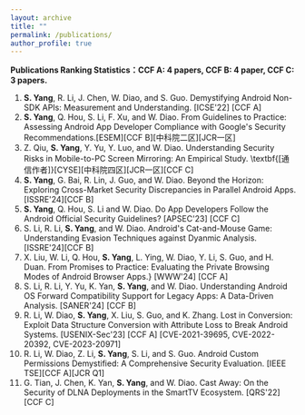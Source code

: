 ```yaml
---
layout: archive
title: ""
permalink: /publications/
author_profile: true
---
```


**Publications Ranking Statistics：CCF A: 4 papers, CCF B: 4 paper, CCF C: 3 papers.**


1. **S. Yang**, R. Li, J. Chen, W. Diao, and S. Guo. Demystifying Android Non-SDK APIs: Measurement and Understanding. [ICSE'22] [CCF A]
2. **S. Yang**, Q. Hou,  S. Li, F. Xu, and W. Diao. From Guidelines to Practice: Assessing Android App Developer Compliance with Google's Security Recommendations.[ESEM][CCF B][中科院二区][JCR一区]
3. Z. Qiu, **S. Yang**, Y. Yu, Y. Luo, and W. Diao. Understanding Security Risks in Mobile-to-PC Screen Mirroring: An Empirical Study. \textbf{[通信作者]}[CYSE][中科院四区][JCR一区][CCF C] 
4. **S. Yang**, G. Bai, R. Lin, J. Guo, and W. Diao. Beyond the Horizon: Exploring Cross-Market Security Discrepancies in Parallel Android Apps. [ISSRE'24][CCF B] 
5. **S. Yang**, Q. Hou, S. Li and W. Diao. Do App Developers Follow the Android Official Security Guidelines?  [APSEC'23] [CCF C]
6. S. Li, R. Li, **S. Yang**, and W. Diao. Android's Cat-and-Mouse Game: Understanding Evasion Techniques against Dyanmic Analysis. [ISSRE'24][CCF B]
7. X. Liu, W. Li, Q. Hou, **S. Yang**, L. Ying, W. Diao, Y. Li, S. Guo, and H. Duan. From Promises to Practice: Evaluating the Private Browsing Modes of Android Browser Apps.} [WWW'24] [CCF A]
8. S. Li, R. Li, Y. Yu, K. Yan, **S. Yang**, and W. Diao. Understanding Android OS Forward Compatibility Support for Legacy Apps: A Data-Driven Analysis. [SANER'24] [CCF B]
9. R. Li, W. Diao, **S. Yang**, X. Liu, S. Guo, and K. Zhang. Lost in Conversion: Exploit Data Structure Conversion with Attribute Loss to Break Android Systems. [USENIX-Sec'23] [CCF A] [CVE-2021-39695, CVE-2022-20392, CVE-2023-20971]
10. R. Li, W. Diao, Z. Li, **S. Yang**, S. Li, and S. Guo. Android Custom Permissions Demystified: A Comprehensive Security Evaluation. [IEEE TSE][CCF A][JCR Q1]
11. G. Tian, J. Chen, K. Yan, **S. Yang**, and W. Diao. Cast Away: On the Security of DLNA Deployments in the SmartTV Ecosystem.  [QRS'22] [CCF C] 
  
